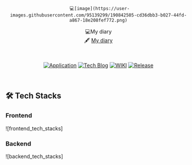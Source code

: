 

<div align="center">

     💻[image](https://user-images.githubusercontent.com/95139299/190842505-cd36dbb3-b027-44fd-a867-18e208fef772.png)
  

  💻My diary<br>
  🖋 [My diary](https://lego-mydiary.web.app)

</div>
<br/>

<div align="center">

[![Application](http://img.shields.io/badge/Application-fc3465?style=flat&logo=github&logoColor=white&link=https://pick-git.com/)](https://pick-git.com/)
[![Tech Blog](http://img.shields.io/badge/-Tech%20Blog-important?style=flat&logo=dev.to&logoColor=white&link=https://2021-pick-git.github.io/)](https://2021-pick-git.github.io/)
[![WIKI](http://img.shields.io/badge/-GitHub%20WiKi-395FC1?style=flat&logo=dev.to&logoColor=white&link=https://github.com/woowacourse-teams/2021-pick-git/wiki)](https://github.com/woowacourse-teams/2021-pick-git/wiki)
[![Release](https://img.shields.io/github/v/release/woowacourse-teams/2021-pick-git?color=skyblue)](https://github.com/woowacourse-teams/2021-pick-git/releases/tag/v1.2.0)

</div>
<br/>

## 🛠 Tech Stacks

### Frontend

![frontend_tech_stacks]

> 

### Backend

![backend_tech_stacks]

> 



<br>

